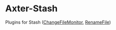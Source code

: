 # Axter-Stash

Plugins for Stash ([ChangeFileMonitor](https://github.com/David-Maisonave/Axter-Stash/tree/main/plugins/ChangeFileMonitor), [RenameFile](https://github.com/David-Maisonave/Axter-Stash/tree/main/plugins/RenameFile))
